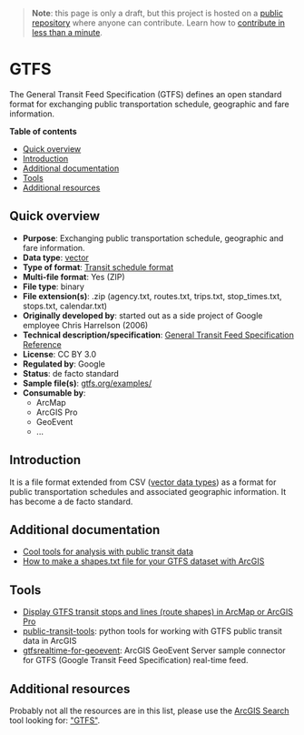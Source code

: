 > **Note**: this page is only a draft, but this project is hosted on a [public repository](https://github.com/hhkaos/awesome-arcgis) where anyone can contribute. Learn how to [contribute in less than a minute](https://github.com/hhkaos/awesome-arcgis/blob/master/CONTRIBUTING.md#contributions).

# GTFS

The General Transit Feed Specification (GTFS) defines an open standard format for exchanging public transportation schedule, geographic and fare information.

<!-- START doctoc generated TOC please keep comment here to allow auto update -->
<!-- DON'T EDIT THIS SECTION, INSTEAD RE-RUN doctoc TO UPDATE -->
**Table of contents**

- [Quick overview](#quick-overview)
- [Introduction](#introduction)
- [Additional documentation](#additional-documentation)
- [Tools](#tools)
- [Additional resources](#additional-resources)

<!-- END doctoc generated TOC please keep comment here to allow auto update -->

## Quick overview

* **Purpose**: Exchanging public transportation schedule, geographic and fare information.
* **Data type**: [vector](../../../data-types/vector/README.md)
* **Type of format**: [Transit schedule format](../../../data-types/vector/transit-schedule/README.md)
* **Multi-file format**: Yes (ZIP)
* **File type**: binary
* **File extension(s)**: .zip (agency.txt, routes.txt, trips.txt, stop_times.txt, stops.txt, calendar.txt)
* **Originally developed by**: started out as a side project of Google employee Chris Harrelson (2006)
* **Technical description/specification**: [General Transit Feed Specification Reference](https://developers.google.com/transit/gtfs/reference/)
* **License**: CC BY 3.0
* **Regulated by**: Google
* **Status**: de facto standard
* **Sample file(s)**: [gtfs.org/examples/](http://gtfs.org/examples/)
* **Consumable by**:
    * ArcMap
    * ArcGIS Pro
    * GeoEvent
    * ...

## Introduction

It is a file format extended from CSV ([vector data types](../../../data-types/vector/README.md))  as a format for public transportation schedules and associated geographic information. It has become a de facto standard.

## Additional documentation

* [Cool tools for analysis with public transit data](https://www.esri.com/arcgis-blog/products/network-analyst/analytics/cool-tools-for-analysis-with-public-transit-data/)
* [How to make a shapes.txt file for your GTFS dataset with ArcGIS](https://blogs.esri.com/esri/arcgis/2017/07/19/how-to-make-a-shapes-txt-file-for-your-gtfs-dataset-with-arcgis/)

## Tools

* [Display GTFS transit stops and lines (route shapes) in ArcMap or ArcGIS Pro](https://www.arcgis.com/home/item.html?id=380aa7cbf010417ab3ae32a6f11e00d9)
* [public-transit-tools](http://esri.github.io/public-transit-tools/): python tools for working with GTFS public transit data in ArcGIS
* [gtfsrealtime-for-geoevent](https://github.com/Esri/gtfsrealtime-for-geoevent): ArcGIS GeoEvent Server sample connector for GTFS (Google Transit Feed Specification) real-time feed.

## Additional resources

Probably not all the resources are in this list, please use the [ArcGIS Search](https://esri-es.github.io/arcgis-search/) tool looking for: ["GTFS"](https://esri-es.github.io/arcgis-search/?search="GTFS"&utm_campaign=awesome-list&utm_source=awesome-list&utm_medium=page).
